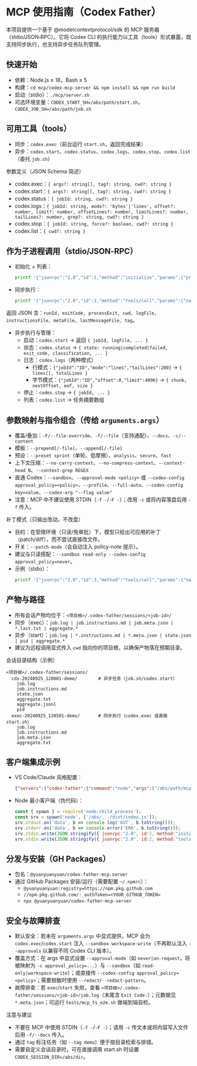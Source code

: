 # MCP 使用指南（Codex Father）

本项目提供一个基于 @modelcontextprotocol/sdk 的 MCP 服务器（stdio/JSON‑RPC）。它将 Codex CLI 的执行能力以工具（tools）形式暴露，既支持同步执行，也支持异步任务队列管理。

## 快速开始
- 依赖：Node.js ≥ 18，Bash ≥ 5
- 构建：`cd mcp/codex-mcp-server && npm install && npm run build`
- 启动（stdio）：`./mcp/server.sh`
- 可选环境变量：`CODEX_START_SH=/abs/path/start.sh`，`CODEX_JOB_SH=/abs/path/job.sh`

## 可用工具（tools）
- 同步：`codex.exec`（前台运行 `start.sh`，返回完成结果）
- 异步：`codex.start`、`codex.status`、`codex.logs`、`codex.stop`、`codex.list`（委托 `job.sh`）

参数定义（JSON Schema 简述）
- codex.exec：`{ args?: string[], tag?: string, cwd?: string }`
- codex.start：`{ args?: string[], tag?: string, cwd?: string }`
- codex.status：`{ jobId: string, cwd?: string }`
- codex.logs：`{ jobId: string, mode?: 'bytes'|'lines', offset?: number, limit?: number, offsetLines?: number, limitLines?: number, tailLines?: number, grep?: string, cwd?: string }`
- codex.stop：`{ jobId: string, force?: boolean, cwd?: string }`
- codex.list：`{ cwd?: string }`

## 作为子进程调用（stdio/JSON‑RPC）
- 初始化 + 列表：
  ```bash
  printf '{"jsonrpc":"2.0","id":1,"method":"initialize","params":{"protocolVersion":"2024-09-18","capabilities":{},"clientInfo":{"name":"demo","version":"0.0.1"}}}\n{"jsonrpc":"2.0","id":2,"method":"tools/list"}\n' | ./mcp/server.sh
  ```
- 同步执行：
  ```bash
  printf '{"jsonrpc":"2.0","id":3,"method":"tools/call","params":{"name":"codex.exec","arguments":{"args":["--task","Sync via MCP","--dry-run","--sandbox","workspace-write","--codex-config","approval_policy=never"],"tag":"mcp-sync"}}}\n' | ./mcp/server.sh
  ```
返回 JSON 含：`runId, exitCode, processExit, cwd, logFile, instructionsFile, metaFile, lastMessageFile, tag`。
- 异步执行与管理：
  - 启动：`codex.start` → 返回 `{ jobId, logFile, ... }`
  - 状态：`codex.status` → `{ state: running|completed|failed, exit_code, classification, ... }`
  - 日志：`codex.logs`（两种模式）
    - 行模式：`{"jobId":"ID","mode":"lines","tailLines":200}` → `{ lines[], totalLines }`
    - 字节模式：`{"jobId":"ID","offset":0,"limit":4096}` → `{ chunk, nextOffset, eof, size }`
  - 停止：`codex.stop` → `{ jobId, ... }`
  - 列表：`codex.list` → 任务摘要数组

## 参数映射与指令组合（传给 `arguments.args`）
- 覆盖/叠加：`-F/--file-override`、`-f/--file`（支持通配）、`--docs`、`-c/--content`
- 模板：`--prepend[/-file]`、`--append[/-file]`
- 预设：`--preset sprint`（单轮、低摩擦）、`analysis`、`secure`、`fast`
- 上下文压缩：`--no-carry-context`、`--no-compress-context`、`--context-head N`、`--context-grep REGEX`
- 直通 Codex：`--sandbox`、`--approval-mode <policy>` 或 `--codex-config approval_policy=<policy>`、`--profile`、`--full-auto`、`--codex-config key=value`、`--codex-arg "--flag value"`
- 注意：MCP 中不建议使用 STDIN（`-f -`/`-F -`）；改用 `-c` 或将内容落盘后用 `-f` 传入。

补丁模式（只输出改动，不改盘）
- 目的：在受限环境（只读/免审批）下，模型只给出可应用的补丁（patch/diff），而不尝试直接改文件。
- 开关：`--patch-mode`（会自动注入 policy-note 提示）。
- 建议与只读搭配：`--sandbox read-only --codex-config approval_policy=never`。
- 示例（stdio）：
  ```bash
  printf '{"jsonrpc":"2.0","id":3,"method":"tools/call","params":{"name":"codex.exec","arguments":{"args":["--task","修复TS类型","--patch-mode","--sandbox","read-only","--codex-config","approval_policy=never"],"tag":"patch-run","cwd":"'$PWD'"}}}\n' | ./mcp/server.sh
  ```

## 产物与路径
- 所有会话产物均位于：`<项目根>/.codex-father/sessions/<job-id>/`
- 同步（exec）：`job.log | job.instructions.md | job.meta.json | *.last.txt | aggregate.*`
- 异步（start）：`job.log | *.instructions.md | *.meta.json | state.json | pid | aggregate.*`
- 建议为远程调用显式传入 `cwd` 指向你的项目根，以确保产物落在预期目录。

会话目录结构（示例）
```text
<项目根>/.codex-father/sessions/
  cdx-20240925_120001-demo/        # 异步任务（job.sh/codex.start）
    job.log
    job.instructions.md
    state.json
    aggregate.txt
    aggregate.jsonl
    pid
  exec-20240925_120501-demo/       # 同步执行（codex.exec 或直接 start.sh）
    job.log
    job.instructions.md
    job.meta.json
    aggregate.txt
```

## 客户端集成示例
- VS Code/Claude 风格配置：
  ```json
  {"servers":{"codex-father":{"command":"node","args":["/abs/path/mcp/codex-mcp-server/dist/index.js"],"type":"stdio"}}}
  ```
- Node 最小客户端（伪代码）：
  ```js
  const { spawn } = require('node:child_process');
  const srv = spawn('node', ['/abs/.../dist/index.js']);
  srv.stdout.on('data', b => console.log('OUT', b.toString()));
  srv.stderr.on('data', b => console.error('ERR', b.toString()));
  srv.stdin.write(JSON.stringify({ jsonrpc:"2.0", id:1, method:"initialize", params:{ protocolVersion:"2024-09-18", capabilities:{}, clientInfo:{name:"demo",version:"0.0.1"} } })+"\n");
  srv.stdin.write(JSON.stringify({ jsonrpc:"2.0", id:2, method:"tools/call", params:{ name:"codex.exec", arguments:{ args:["--task","Sync via MCP","--dry-run"], tag:"demo" } } })+"\n");
  ```

## 分发与安装（GH Packages）
- 包名：`@yuanyuanyuan/codex-father-mcp-server`
- 通过 GitHub Packages 安装/运行（需要配置 `~/.npmrc`）：
  - `@yuanyuanyuan:registry=https://npm.pkg.github.com`
  - `//npm.pkg.github.com/:_authToken=<YOUR_GITHUB_TOKEN>`
  - `npx @yuanyuanyuan/codex-father-mcp-server`

## 安全与故障排查
- 默认安全：若未在 `arguments.args` 中显式提供，MCP 会为 `codex.exec`/`codex.start` 注入 `--sandbox workspace-write`（不再默认注入 `--approvals` 以兼容不同 Codex CLI 版本）。
- 覆盖方式：在 args 中显式设置 `--approval-mode`（如 `never|on-request`，将被映射为 `-c approval_policy=...`）与 `--sandbox`（如 `read-only|workspace-write`）；或直接传 `--codex-config approval_policy=<policy>`；需要脱敏时使用 `--redact`/`--redact-pattern`。
- 故障排查：若 `exec`/`start` 失败，查看 `<项目根>/.codex-father/sessions/<job-id>/job.log`（末尾含 `Exit Code:`）；元数据见 `*.meta.json`；可运行 `tests/mcp_ts_e2e.sh` 做端到端自检。

注意与建议
- 不要在 MCP 中使用 STDIN（`-f -`/`-F -`）；请用 `-c` 传文本或将内容写入文件后用 `-f/--docs` 传入。
- 通过 `tag` 标注任务（如 `--tag demo`）便于按目录检索与排错。
- 需要自定义会话目录时，可在直接调用 start.sh 时设置 `CODEX_SESSION_DIR=/abs/dir`。
